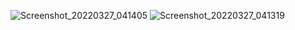 ![Screenshot_20220327_041405](https://user-images.githubusercontent.com/102288379/160258929-c36062e5-0395-42ba-a569-d4e78538cd17.jpg)
![Screenshot_20220327_041319](https://user-images.githubusercontent.com/102288379/160258932-e651f494-a6a3-4924-b04a-b56086c5a7b0.jpg)

